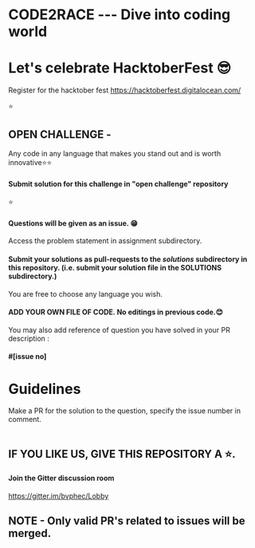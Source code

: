 # CODE2RACE --- Dive into coding world 
# Let's celebrate HacktoberFest 😎
Register for the hacktober fest https://hacktoberfest.digitalocean.com/

⭐
## OPEN CHALLENGE - 
Any code in any language that makes you stand out and is worth innovative⭐⭐

#### Submit solution for this challenge in "open challenge" repository
⭐

#### Questions will be given as an issue. 😁
Access the problem statement in assignment subdirectory.


#### Submit your solutions as pull-requests to the *solutions* subdirectory in this repository. (i.e. submit your solution file in the SOLUTIONS subdirectory.)
You are free to choose any language you wish. <br> 
#### ADD YOUR OWN FILE OF CODE. No editings in previous code.😊
You may also add reference of question you have solved in your PR description : 
####  #[issue no] 

Guidelines
==========

Make a PR for the solution to the question, specify the issue number in comment.
<br><br>

## IF YOU LIKE US, GIVE THIS REPOSITORY A ⭐.
#### Join the Gitter discussion room  <br>
https://gitter.im/bvphec/Lobby

## NOTE - Only valid PR's related to issues will be merged.
